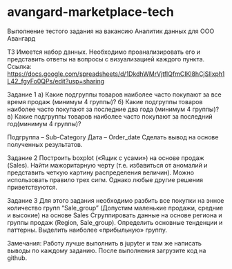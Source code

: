 # avangard-marketplace-tech
Выполнение тестого задания на вакансию Аналитик данных для ООО Авангард

ТЗ
Имеется набор данных. Необходимо проанализировать его и представить ответы на вопросы с визуализацией каждого пункта.
 Ссылка: https://docs.google.com/spreadsheets/d/1DkdhWMrVjtflQfmCIKl8hCjSlIxph1L42_fgyFo0QPs/edit?usp=sharing
 
Задание 1
 а) Какие подгруппы товаров наиболее часто покупают за все время продаж (минимум 4 группы)?
 б) Какие подгруппы товаров наиболее часто покупают за последние два года (минимум 4 группы)?
 в) Какие подгруппы товаров наиболее часто покупают за последний год(минимум 4 группы)?

 Подгруппа – Sub-Category
 Дата – Order_date
 Сделать вывод на основе полученных результатов.

 Задание 2
 Построить boxplot («Ящик с усами») на основе продаж (Sales). Найти мажоритарную черту (т.е. избавиться от аномалий и представить четкую картину распределения величин).
 Можно использовать правило трех сигм. Однако любые другие решения приветствуются.

 Задание 3
 Для этого задания необходимо разбить все покупки на энное количество групп “Sale_group” (Допустим маленькие продажи, средние и высокие) на основе Sales
Сгруппировать данные на основе региона и группы продаж (Region, Sale_group). Определить основные тенденции и паттерны. Выделить наиболее «прибыльную» группу.

 Замечания: Работу лучше выполнить в jupyter и там же написать выводы по каждому заданию. После выполнения загрузите код на github.

